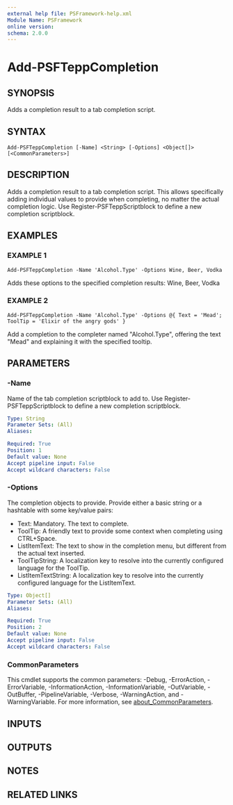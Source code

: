 ```yaml
---
external help file: PSFramework-help.xml
Module Name: PSFramework
online version:
schema: 2.0.0
---
```


# Add-PSFTeppCompletion

## SYNOPSIS
Adds a completion result to a tab completion script.

## SYNTAX

```
Add-PSFTeppCompletion [-Name] <String> [-Options] <Object[]> [<CommonParameters>]
```

## DESCRIPTION
Adds a completion result to a tab completion script.
This allows specifically adding individual values to provide when completing, no matter the actual completion logic.
Use Register-PSFTeppScriptblock to define a new completion scriptblock.

## EXAMPLES

### EXAMPLE 1
```
Add-PSFTeppCompletion -Name 'Alcohol.Type' -Options Wine, Beer, Vodka
```

Adds these options to the specified completion results: Wine, Beer, Vodka

### EXAMPLE 2
```
Add-PSFTeppCompletion -Name 'Alcohol.Type' -Options @{ Text = 'Mead'; ToolTip = 'Elixir of the angry gods' }
```

Add a completion to the completer named "Alcohol.Type", offering the text "Mead" and explaining it with the specified tooltip.

## PARAMETERS

### -Name
Name of the tab completion scriptblock to add to.
Use Register-PSFTeppScriptblock to define a new completion scriptblock.

```yaml
Type: String
Parameter Sets: (All)
Aliases:

Required: True
Position: 1
Default value: None
Accept pipeline input: False
Accept wildcard characters: False
```

### -Options
The completion objects to provide.
Provide either a basic string or a hashtable with some key/value pairs:
- Text: Mandatory.
The text to complete.
- ToolTip: A friendly text to provide some context when completing using CTRL+Space.
- ListItemText: The text to show in the completion menu, but different from the actual text inserted.
- ToolTipString: A localization key to resolve into the currently configured language for the ToolTip.
- ListItemTextString: A localization key to resolve into the currently configured language for the ListItemText.

```yaml
Type: Object[]
Parameter Sets: (All)
Aliases:

Required: True
Position: 2
Default value: None
Accept pipeline input: False
Accept wildcard characters: False
```

### CommonParameters
This cmdlet supports the common parameters: -Debug, -ErrorAction, -ErrorVariable, -InformationAction, -InformationVariable, -OutVariable, -OutBuffer, -PipelineVariable, -Verbose, -WarningAction, and -WarningVariable. For more information, see [about_CommonParameters](http://go.microsoft.com/fwlink/?LinkID=113216).

## INPUTS

## OUTPUTS

## NOTES

## RELATED LINKS
